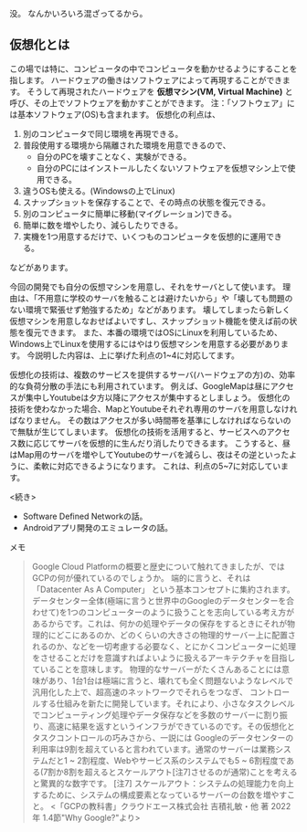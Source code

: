 没。
なんかいろいろ混ざってるから。


## 仮想化とは
この場では特に、コンピュータの中でコンピュータを動かせるようにすることを指します。
ハードウェアの働きはソフトウェアによって再現することができます。
そうして再現されたハードウェアを **仮想マシン(VM, Virtual Machine)** と呼び、その上でソフトウェアを動かすことができます。
注：「ソフトウェア」には基本ソフトウェア(OS)も含まれます。
仮想化の利点は、
1. 別のコンピュータで同じ環境を再現できる。
1. 普段使用する環境から隔離された環境を用意できるので、
	- 自分のPCを壊すことなく、実験ができる。
	- 自分のPCにはインストールしたくないソフトウェアを仮想マシン上で使用できる。
1. 違うOSも使える。(Windowsの上でLinux)
1. スナップショットを保存することで、その時点の状態を復元できる。
1. 別のコンピュータに簡単に移動(マイグレーション)できる。
1. 簡単に数を増やしたり、減らしたりできる。
1. 実機を1つ用意するだけで、いくつものコンピュータを仮想的に運用できる。

などがあります。

今回の開発でも自分の仮想マシンを用意し、それをサーバとして使います。
理由は、「不用意に学校のサーバを触ることは避けたいから」や「壊しても問題のない環境で緊張せず勉強するため」などがあります。
壊してしまったら新しく仮想マシンを用意しなおせばよいですし、スナップショット機能を使えば前の状態を復元できます。
また、本番の環境ではOSにLinuxを利用しているため、Windows上でLinuxを使用するにはやはり仮想マシンを用意する必要があります。
今説明した内容は、上に挙げた利点の1~4に対応してます。

仮想化の技術は、複数のサービスを提供するサーバ(ハードウェアの方)の、効率的な負荷分散の手法にも利用されています。
例えば、GoogleMapは昼にアクセスが集中しYoutubeは夕方以降にアクセスが集中するとしましょう。
仮想化の技術を使わなかった場合、MapとYoutubeそれぞれ専用のサーバを用意しなければなりません。
その数はアクセスが多い時間帯を基準にしなければならないので無駄が生じてしまいます。
仮想化の技術を活用すると、サービスへのアクセス数に応じてサーバを仮想的に生んだり消したりできるます。
こうすると、昼はMap用のサーバを増やしてYoutubeのサーバを減らし、夜はその逆といったように、柔軟に対応できるようになります。
これは、利点の5~7に対応しています。

<続き>
- Software Defined Networkの話。
- Androidアプリ開発のエミュレータの話。




















メモ
> Google Cloud Platformの概要と歴史について触れてきましたが、ではGCPの何が優れているのでしょうか。
> 端的に言うと、それは「Datacenter As A Computer」 という基本コンセプトに集約されます。データセンター全体(極端に言うと世界中のGoogleのデータセンターを合わせて)を1つのコンピューターのように扱うことを志向している考え方があるからです。これは、何かの処理やデータの保存をするときにそれが物理的にどこにあるのか、どのくらいの大きさの物理的サーバー上に配置されるのか、などを一切考慮する必要なく、とにかくコンピューターに処理をさせることだけを意識すればよいように扱えるアーキテクチャを目指していることを意味します。
> 物理的なサーバーがたくさんあることには意味があり、1台1台は極端に言うと、壊れても全く問題ないようなレベルで汎用化した上で、超高速のネットワークでそれらをつなぎ、 コントロールする仕組みを新たに開発しています。それにより、小さなタスクレベルでコンピューティング処理やデータ保存などを多数のサーバーに割り振り、高速に結果を返すというインフラができているのです。その仮想化とタスクコントロールの巧みさから、一説には Googleのデータセンターの利用率は9割を超えていると言われています。通常のサーバーは業務システムだと1 ~ 2割程度、Webやサービス系のシステムでも5 ~ 6割程度である(7割か8割を超えるとスケールアウト[注7]させるのが通常)ことを考えると驚異的な数字です。
[注7] スケールアウト：システムの処理能力を向上するために、システムの構成要素となっているサーバーの台数を増やすこと。
> <「GCPの教科書」クラウドエース株式会社 吉積礼敏・他 著 2022年 1.4節"Why Google?"より>
